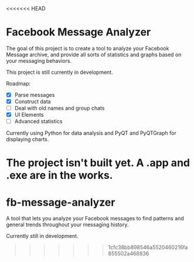 <<<<<<< HEAD
# Facebook Message Analyzer

The goal of this project is to create a tool to analyze your Facebook Message
archive, and provide all sorts of statistics and graphs based on your
messaging behaviors.

This project is still currently in development.

Roadmap:

- [x] Parse messages
- [x] Construct data
- [ ] Deal with old names and group chats
- [x] UI Elements
- [ ] Advanced statistics

Currently using Python for data analysis and PyQT and PyQTGraph for displaying
charts.

The project isn't built yet. A .app and .exe are in the works. 
=======
# fb-message-analyzer

A tool that lets you analyze your Facebook messages to find patterns and general trends throughout your messaging history. 

Currently still in development. 
>>>>>>> 1cfc38bb898546a5520460216fa855502a468836
